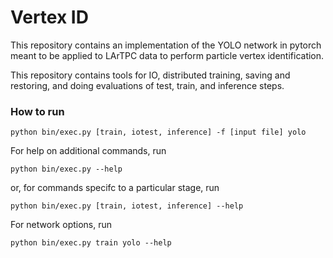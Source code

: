# Vertex ID

This repository contains an implementation of the YOLO network in pytorch meant to be applied to LArTPC data to perform particle vertex identification.

This repository contains tools for IO, distributed training, saving and restoring, and doing evaluations of test, train, and inference steps.



### How to run

`python bin/exec.py [train, iotest, inference] -f [input file] yolo`

For help on additional commands, run

`python bin/exec.py --help`

or, for commands specifc to a particular stage, run

`python bin/exec.py [train, iotest, inference] --help`

For network options, run

`python bin/exec.py train yolo --help`

